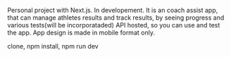 Personal project with Next.js. In developement.
It is an coach assist app, that can manage athletes results and track results, by seeing progress and various tests(will be incorporataded)
API hosted, so you can use and test the app.
App design is made in mobile format only.

clone,
npm install,
npm run dev


